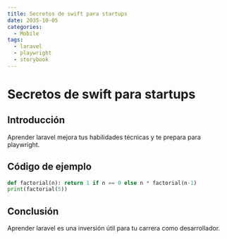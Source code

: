 ```yaml
---
title: Secretos de swift para startups
date: 2035-10-05
categories:
  - Mobile
tags:
  - laravel
  - playwright
  - storybook
---
```


# Secretos de swift para startups

## Introducción

Aprender laravel mejora tus habilidades técnicas y te prepara para playwright.

## Código de ejemplo

```python
def factorial(n): return 1 if n == 0 else n * factorial(n-1)
print(factorial(5))
```

## Conclusión

Aprender laravel es una inversión útil para tu carrera como desarrollador.